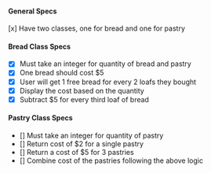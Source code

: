 
#### General Specs
[x] Have two classes, one for bread and one for pastry

#### Bread Class Specs
- [x] Must take an integer for quantity of bread and pastry
- [x] One bread should cost $5
- [x] User will get 1 free bread for every 2 loafs they bought
- [x] Display the cost based on the quantity
- [x] Subtract $5 for every third loaf of bread

#### Pastry Class Specs

- [] Must take an integer for quantity of pastry
- [] Return cost of $2 for a single pastry
- [] Return a cost of $5 for 3 pastries
- [] Combine cost of the pastries following the above logic